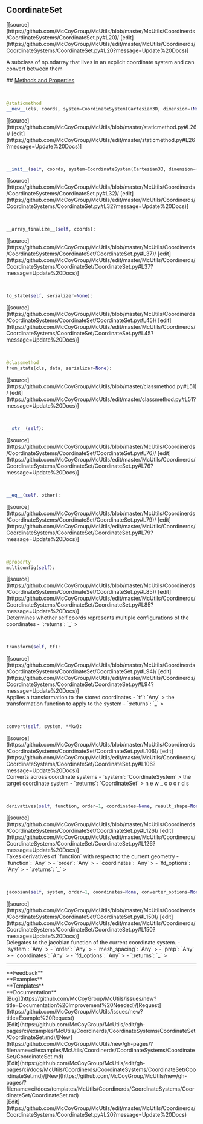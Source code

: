 ## <a id="McUtils.Coordinerds.CoordinateSystems.CoordinateSet.CoordinateSet">CoordinateSet</a> 

<div class="docs-source-link" markdown="1">
[[source](https://github.com/McCoyGroup/McUtils/blob/master/McUtils/Coordinerds/CoordinateSystems/CoordinateSet.py#L20)/
[edit](https://github.com/McCoyGroup/McUtils/edit/master/McUtils/Coordinerds/CoordinateSystems/CoordinateSet.py#L20?message=Update%20Docs)]
</div>

A subclass of np.ndarray that lives in an explicit coordinate system and can convert between them







<div class="collapsible-section">
 <div class="collapsible-section collapsible-section-header" markdown="1">
## <a class="collapse-link" data-toggle="collapse" href="#methods" markdown="1"> Methods and Properties</a> <a class="float-right" data-toggle="collapse" href="#methods"><i class="fa fa-chevron-down"></i></a>
 </div>
 <div class="collapsible-section collapsible-section-body collapse show" id="methods" markdown="1">
 
<a id="McUtils.Coordinerds.CoordinateSystems.CoordinateSet.CoordinateSet.__new__" class="docs-object-method">&nbsp;</a> 
```python
@staticmethod
__new__(cls, coords, system=CoordinateSystem(Cartesian3D, dimension=(None, 3), matrix=None), converter_options=None): 
```
<div class="docs-source-link" markdown="1">
[[source](https://github.com/McCoyGroup/McUtils/blob/master/staticmethod.py#L26)/
[edit](https://github.com/McCoyGroup/McUtils/edit/master/staticmethod.py#L26?message=Update%20Docs)]
</div>


<a id="McUtils.Coordinerds.CoordinateSystems.CoordinateSet.CoordinateSet.__init__" class="docs-object-method">&nbsp;</a> 
```python
__init__(self, coords, system=CoordinateSystem(Cartesian3D, dimension=(None, 3), matrix=None), converter_options=None): 
```
<div class="docs-source-link" markdown="1">
[[source](https://github.com/McCoyGroup/McUtils/blob/master/McUtils/Coordinerds/CoordinateSystems/CoordinateSet.py#L32)/
[edit](https://github.com/McCoyGroup/McUtils/edit/master/McUtils/Coordinerds/CoordinateSystems/CoordinateSet.py#L32?message=Update%20Docs)]
</div>


<a id="McUtils.Coordinerds.CoordinateSystems.CoordinateSet.CoordinateSet.__array_finalize__" class="docs-object-method">&nbsp;</a> 
```python
__array_finalize__(self, coords): 
```
<div class="docs-source-link" markdown="1">
[[source](https://github.com/McCoyGroup/McUtils/blob/master/McUtils/Coordinerds/CoordinateSystems/CoordinateSet/CoordinateSet.py#L37)/
[edit](https://github.com/McCoyGroup/McUtils/edit/master/McUtils/Coordinerds/CoordinateSystems/CoordinateSet/CoordinateSet.py#L37?message=Update%20Docs)]
</div>


<a id="McUtils.Coordinerds.CoordinateSystems.CoordinateSet.CoordinateSet.to_state" class="docs-object-method">&nbsp;</a> 
```python
to_state(self, serializer=None): 
```
<div class="docs-source-link" markdown="1">
[[source](https://github.com/McCoyGroup/McUtils/blob/master/McUtils/Coordinerds/CoordinateSystems/CoordinateSet/CoordinateSet.py#L45)/
[edit](https://github.com/McCoyGroup/McUtils/edit/master/McUtils/Coordinerds/CoordinateSystems/CoordinateSet/CoordinateSet.py#L45?message=Update%20Docs)]
</div>


<a id="McUtils.Coordinerds.CoordinateSystems.CoordinateSet.CoordinateSet.from_state" class="docs-object-method">&nbsp;</a> 
```python
@classmethod
from_state(cls, data, serializer=None): 
```
<div class="docs-source-link" markdown="1">
[[source](https://github.com/McCoyGroup/McUtils/blob/master/classmethod.py#L51)/
[edit](https://github.com/McCoyGroup/McUtils/edit/master/classmethod.py#L51?message=Update%20Docs)]
</div>


<a id="McUtils.Coordinerds.CoordinateSystems.CoordinateSet.CoordinateSet.__str__" class="docs-object-method">&nbsp;</a> 
```python
__str__(self): 
```
<div class="docs-source-link" markdown="1">
[[source](https://github.com/McCoyGroup/McUtils/blob/master/McUtils/Coordinerds/CoordinateSystems/CoordinateSet/CoordinateSet.py#L76)/
[edit](https://github.com/McCoyGroup/McUtils/edit/master/McUtils/Coordinerds/CoordinateSystems/CoordinateSet/CoordinateSet.py#L76?message=Update%20Docs)]
</div>


<a id="McUtils.Coordinerds.CoordinateSystems.CoordinateSet.CoordinateSet.__eq__" class="docs-object-method">&nbsp;</a> 
```python
__eq__(self, other): 
```
<div class="docs-source-link" markdown="1">
[[source](https://github.com/McCoyGroup/McUtils/blob/master/McUtils/Coordinerds/CoordinateSystems/CoordinateSet/CoordinateSet.py#L79)/
[edit](https://github.com/McCoyGroup/McUtils/edit/master/McUtils/Coordinerds/CoordinateSystems/CoordinateSet/CoordinateSet.py#L79?message=Update%20Docs)]
</div>


<a id="McUtils.Coordinerds.CoordinateSystems.CoordinateSet.CoordinateSet.multiconfig" class="docs-object-method">&nbsp;</a> 
```python
@property
multiconfig(self): 
```
<div class="docs-source-link" markdown="1">
[[source](https://github.com/McCoyGroup/McUtils/blob/master/McUtils/Coordinerds/CoordinateSystems/CoordinateSet/CoordinateSet.py#L85)/
[edit](https://github.com/McCoyGroup/McUtils/edit/master/McUtils/Coordinerds/CoordinateSystems/CoordinateSet/CoordinateSet.py#L85?message=Update%20Docs)]
</div>
Determines whether self.coords represents multiple configurations of the coordinates
  - `:returns`: `_`
    >


<a id="McUtils.Coordinerds.CoordinateSystems.CoordinateSet.CoordinateSet.transform" class="docs-object-method">&nbsp;</a> 
```python
transform(self, tf): 
```
<div class="docs-source-link" markdown="1">
[[source](https://github.com/McCoyGroup/McUtils/blob/master/McUtils/Coordinerds/CoordinateSystems/CoordinateSet/CoordinateSet.py#L94)/
[edit](https://github.com/McCoyGroup/McUtils/edit/master/McUtils/Coordinerds/CoordinateSystems/CoordinateSet/CoordinateSet.py#L94?message=Update%20Docs)]
</div>
Applies a transformation to the stored coordinates
  - `tf`: `Any`
    > the transformation function to apply to the system
  - `:returns`: `_`
    >


<a id="McUtils.Coordinerds.CoordinateSystems.CoordinateSet.CoordinateSet.convert" class="docs-object-method">&nbsp;</a> 
```python
convert(self, system, **kw): 
```
<div class="docs-source-link" markdown="1">
[[source](https://github.com/McCoyGroup/McUtils/blob/master/McUtils/Coordinerds/CoordinateSystems/CoordinateSet/CoordinateSet.py#L106)/
[edit](https://github.com/McCoyGroup/McUtils/edit/master/McUtils/Coordinerds/CoordinateSystems/CoordinateSet/CoordinateSet.py#L106?message=Update%20Docs)]
</div>
Converts across coordinate systems
  - `system`: `CoordinateSystem`
    > the target coordinate system
  - `:returns`: `CoordinateSet`
    > n
e
w
_
c
o
o
r
d
s


<a id="McUtils.Coordinerds.CoordinateSystems.CoordinateSet.CoordinateSet.derivatives" class="docs-object-method">&nbsp;</a> 
```python
derivatives(self, function, order=1, coordinates=None, result_shape=None, **fd_options): 
```
<div class="docs-source-link" markdown="1">
[[source](https://github.com/McCoyGroup/McUtils/blob/master/McUtils/Coordinerds/CoordinateSystems/CoordinateSet/CoordinateSet.py#L126)/
[edit](https://github.com/McCoyGroup/McUtils/edit/master/McUtils/Coordinerds/CoordinateSystems/CoordinateSet/CoordinateSet.py#L126?message=Update%20Docs)]
</div>
Takes derivatives of `function` with respect to the current geometry
  - `function`: `Any`
    > 
  - `order`: `Any`
    > 
  - `coordinates`: `Any`
    > 
  - `fd_options`: `Any`
    > 
  - `:returns`: `_`
    >


<a id="McUtils.Coordinerds.CoordinateSystems.CoordinateSet.CoordinateSet.jacobian" class="docs-object-method">&nbsp;</a> 
```python
jacobian(self, system, order=1, coordinates=None, converter_options=None, all_numerical=False, analytic_deriv_order=None, **fd_options): 
```
<div class="docs-source-link" markdown="1">
[[source](https://github.com/McCoyGroup/McUtils/blob/master/McUtils/Coordinerds/CoordinateSystems/CoordinateSet/CoordinateSet.py#L150)/
[edit](https://github.com/McCoyGroup/McUtils/edit/master/McUtils/Coordinerds/CoordinateSystems/CoordinateSet/CoordinateSet.py#L150?message=Update%20Docs)]
</div>
Delegates to the jacobian function of the current coordinate system.
  - `system`: `Any`
    > 
  - `order`: `Any`
    > 
  - `mesh_spacing`: `Any`
    > 
  - `prep`: `Any`
    > 
  - `coordinates`: `Any`
    > 
  - `fd_options`: `Any`
    > 
  - `:returns`: `_`
    >
 </div>
</div>












---


<div markdown="1" class="text-secondary">
<div class="container">
  <div class="row">
   <div class="col" markdown="1">
**Feedback**   
</div>
   <div class="col" markdown="1">
**Examples**   
</div>
   <div class="col" markdown="1">
**Templates**   
</div>
   <div class="col" markdown="1">
**Documentation**   
</div>
   <div class="col" markdown="1">
   
</div>
   <div class="col" markdown="1">
   
</div>
   <div class="col" markdown="1">
   
</div>
</div>
  <div class="row">
   <div class="col" markdown="1">
[Bug](https://github.com/McCoyGroup/McUtils/issues/new?title=Documentation%20Improvement%20Needed)/[Request](https://github.com/McCoyGroup/McUtils/issues/new?title=Example%20Request)   
</div>
   <div class="col" markdown="1">
[Edit](https://github.com/McCoyGroup/McUtils/edit/gh-pages/ci/examples/McUtils/Coordinerds/CoordinateSystems/CoordinateSet/CoordinateSet.md)/[New](https://github.com/McCoyGroup/McUtils/new/gh-pages/?filename=ci/examples/McUtils/Coordinerds/CoordinateSystems/CoordinateSet/CoordinateSet.md)   
</div>
   <div class="col" markdown="1">
[Edit](https://github.com/McCoyGroup/McUtils/edit/gh-pages/ci/docs/McUtils/Coordinerds/CoordinateSystems/CoordinateSet/CoordinateSet.md)/[New](https://github.com/McCoyGroup/McUtils/new/gh-pages/?filename=ci/docs/templates/McUtils/Coordinerds/CoordinateSystems/CoordinateSet/CoordinateSet.md)   
</div>
   <div class="col" markdown="1">
[Edit](https://github.com/McCoyGroup/McUtils/edit/master/McUtils/Coordinerds/CoordinateSystems/CoordinateSet.py#L20?message=Update%20Docs)   
</div>
   <div class="col" markdown="1">
   
</div>
   <div class="col" markdown="1">
   
</div>
   <div class="col" markdown="1">
   
</div>
</div>
</div>
</div>